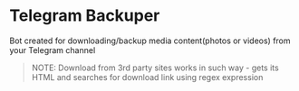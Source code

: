 # Telegram Backuper

Bot created for downloading/backup media content(photos or videos) from your Telegram channel

> NOTE: Download from 3rd party sites works in such way - gets its HTML and searches for download link using regex expression
